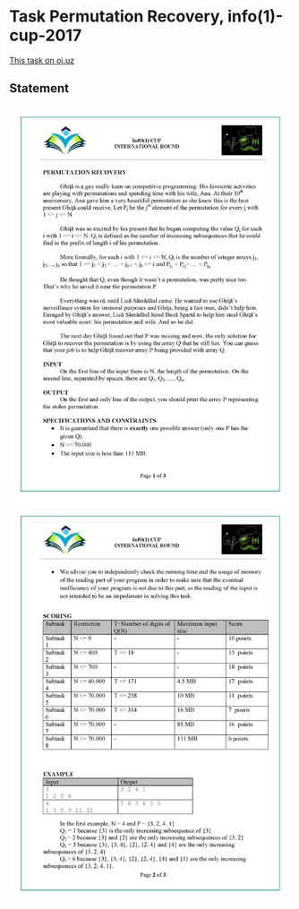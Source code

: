 # Task Permutation Recovery, info(1)-cup-2017
[This task on oj.uz](https://oj.uz/problem/view/info1cup17_permutation)
## Statement
![statement Page 1](https://github.com/BagritsevichStepan/info1-cup/blob/main/Permutation%20Recovery/statement%20in%20jpg/statement%20page%201.jpg?raw=true)
![statement Page 2](https://github.com/BagritsevichStepan/info1-cup/blob/main/Permutation%20Recovery/statement%20in%20jpg/statement%20page%202.jpg?raw=true)
